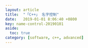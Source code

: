 ```yaml
---
layout: article
title:  "「C++」 名字控制"
date:   2019-01-01 8:06:40 +0800
key: name-control-20190101
aside:
  toc: true
category: [software, c++, advanced]
---
```

